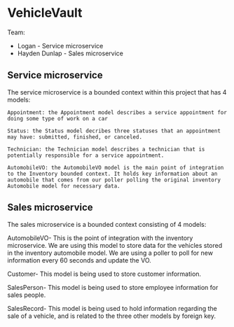 # VehicleVault

Team:

* Logan - Service microservice
* Hayden Dunlap - Sales microservice

## Service microservice

The service microservice is a bounded context within this project that has 4 models:

    Appointment: the Appointment model describes a service appointment for doing some type of work on a car

    Status: the Status model decribes three statuses that an appointment may have: submitted, finished, or canceled.

    Technician: the Technician model describes a technician that is potentially responsible for a service appointment.

    AutomobileVO: the AutomobileVO model is the main point of integration to the Inventory bounded context. It holds key information about an automobile that comes from our poller polling the original inventory Automobile model for necessary data.

## Sales microservice

The sales microservice is a bounded context consisting of 4 models:

AutomobileVO- This is the point of integration with the inventory microservice.
    We are using this model to store data for the vehicles stored in the inventory
    automobile model. We are using a poller to poll for new information every 60 seconds
    and update the VO.

Customer- This model is being used to store customer information.

SalesPerson- This model is being used to store employee information for sales people.

SalesRecord- This model is being used to hold information regarding the sale of a
    vehicle, and is related to the three other models by foreign key.

